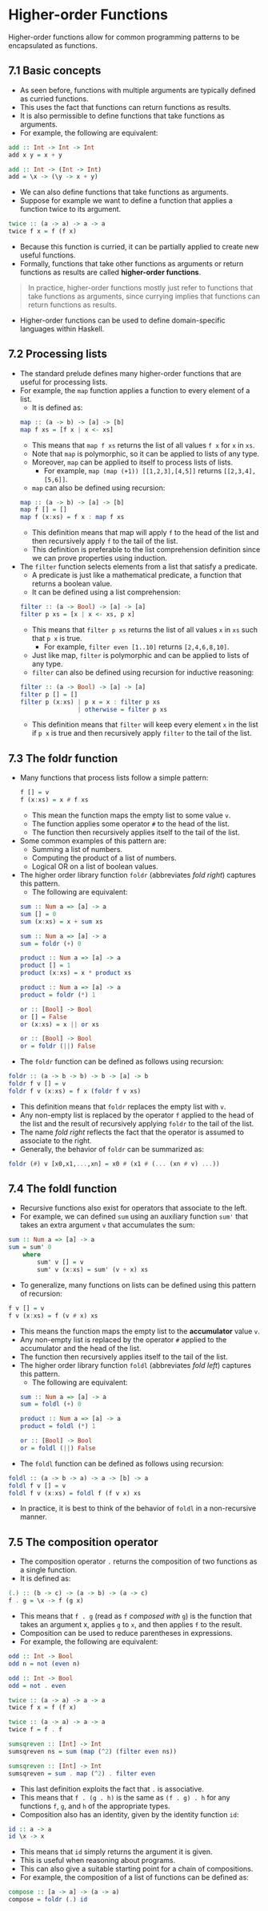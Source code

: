 # Higher-order Functions
Higher-order functions allow for common programming patterns to be encapsulated as functions.
## 7.1 Basic concepts
- As seen before, functions with multiple arguments are typically defined as curried functions.
- This uses the fact that functions can return functions as results.
- It is also permissible to define functions that take functions as arguments.
- For example, the following are equivalent:
```haskell
add :: Int -> Int -> Int
add x y = x + y

add :: Int -> (Int -> Int)
add = \x -> (\y -> x + y)
```
- We can also define functions that take functions as arguments.
- Suppose for example we want to define a function that applies a function twice to its argument.
```haskell
twice :: (a -> a) -> a -> a
twice f x = f (f x)
```
- Because this function is curried, it can be partially applied to create new useful functions.
- Formally, functions that take other functions as arguments or return functions as results are called **higher-order functions**.
> In practice, higher-order functions mostly just refer to functions that take functions as arguments, since currying implies that functions can return functions as results.
- Higher-order functions can be used to define domain-specific languages within Haskell.
## 7.2 Processing lists
- The standard prelude defines many higher-order functions that are useful for processing lists.
- For example, the `map` function applies a function to every element of a list. 
    - It is defined as:
    ```haskell
    map :: (a -> b) -> [a] -> [b]
    map f xs = [f x | x <- xs]
    ```
    - This means that `map f xs` returns the list of all values `f x` for `x` in `xs`.
    - Note that `map` is polymorphic, so it can be applied to lists of any type.
    - Moreover, `map` can be applied to itself to process lists of lists.
        - For example, `map (map (+1)) [[1,2,3],[4,5]]` returns `[[2,3,4],[5,6]]`.
    - `map` can also be defined using recursion:
    ```haskell
    map :: (a -> b) -> [a] -> [b]
    map f [] = []
    map f (x:xs) = f x : map f xs
    ```
    - This definition means that map will apply `f` to the head of the list and then recursively apply `f` to the tail of the list.
    - This definition is preferable to the list comprehension definition since we can prove properties using induction.
- The `filter` function selects elements from a list that satisfy a predicate.
    - A predicate is just like a mathematical predicate, a function that returns a boolean value.
    - It can be defined using a list comprehension:
    ```haskell
    filter :: (a -> Bool) -> [a] -> [a]
    filter p xs = [x | x <- xs, p x]
    ```
    - This means that `filter p xs` returns the list of all values `x` in `xs` such that `p x` is true.
        - For example, `filter even [1..10]` returns `[2,4,6,8,10]`.
    - Just like map, `filter` is polymorphic and can be applied to lists of any type.
    - `filter` can also be defined using recursion for inductive reasoning:
    ```haskell
    filter :: (a -> Bool) -> [a] -> [a]
    filter p [] = []
    filter p (x:xs) | p x = x : filter p xs
                    | otherwise = filter p xs
    ```
    - This definition means that `filter` will keep every element `x` in the list if `p x` is true and then recursively apply `filter` to the tail of the list.
## 7.3 The foldr function
- Many functions that process lists follow a simple pattern:
    ```haskell
    f [] = v
    f (x:xs) = x # f xs
    ```
    - This mean the function maps the empty list to some value `v`.
    - The function applies some operator `#` to the head of the list.
    - The function then recursively applies itself to the tail of the list.
- Some common examples of this pattern are:
    - Summing a list of numbers.
    - Computing the product of a list of numbers.
    - Logical OR on a list of boolean values.
- The higher order library function `foldr` (abbreviates *fold right*) captures this pattern.
    - The following are equivalent:
    ```haskell
    sum :: Num a => [a] -> a
    sum [] = 0
    sum (x:xs) = x + sum xs

    sum :: Num a => [a] -> a
    sum = foldr (+) 0
    ```
    ```haskell
    product :: Num a => [a] -> a
    product [] = 1
    product (x:xs) = x * product xs
    
    product :: Num a => [a] -> a
    product = foldr (*) 1
    ```
    ```haskell
    or :: [Bool] -> Bool
    or [] = False
    or (x:xs) = x || or xs

    or :: [Bool] -> Bool
    or = foldr (||) False
    ```
- The `foldr` function can be defined as follows using recursion:
```haskell
foldr :: (a -> b -> b) -> b -> [a] -> b
foldr f v [] = v
foldr f v (x:xs) = f x (foldr f v xs)
```
- This definition means that `foldr` replaces the empty list with `v`.
- Any non-empty list is replaced by the operator `f` applied to the head of the list and the result of recursively applying `foldr` to the tail of the list.
- The name *fold right* reflects the fact that the operator is assumed to associate to the right.
- Generally, the behavior of `foldr` can be summarized as:
```haskell
foldr (#) v [x0,x1,...,xn] = x0 # (x1 # (... (xn # v) ...))
```
## 7.4 The foldl function
- Recursive functions also exist for operators that associate to the left.
- For example, we can defined `sum` using an auxiliary function `sum'` that takes an extra argument `v` that accumulates the sum:
```haskell
sum :: Num a => [a] -> a
sum = sum' 0
    where
        sum' v [] = v
        sum' v (x:xs) = sum' (v + x) xs
```
- To generalize, many functions on lists can be defined using this pattern of recursion:
```haskell
f v [] = v
f v (x:xs) = f (v # x) xs
```
- This means the function maps the empty list to the **accumulator** value `v`.
- Any non-empty list is replaced by the operator `#` applied to the accumulator and the head of the list.
- The function then recursively applies itself to the tail of the list.
- The higher order library function `foldl` (abbreviates *fold left*) captures this pattern.
    - The following are equivalent:
    ```haskell
    sum :: Num a => [a] -> a
    sum = foldl (+) 0
    ```
    ```haskell
    product :: Num a => [a] -> a
    product = foldl (*) 1
    ```
    ```haskell
    or :: [Bool] -> Bool
    or = foldl (||) False
    ```
- The `foldl` function can be defined as follows using recursion:
```haskell
foldl :: (a -> b -> a) -> a -> [b] -> a
foldl f v [] = v
foldl f v (x:xs) = foldl f (f v x) xs
```
- In practice, it is best to think of the behavior of `foldl` in a non-recursive manner.
## 7.5 The composition operator
- The composition operator `.` returns the composition of two functions as a single function.
- It is defined as:
```haskell
(.) :: (b -> c) -> (a -> b) -> (a -> c)
f . g = \x -> f (g x)
```
- This means that `f . g` (read as `f` *composed with* `g`) is the function that takes an argument x, applies `g` to `x`, and then applies `f` to the result.
- Composition can be used to reduce parentheses in expressions.
- For example, the following are equivalent:
```haskell
odd :: Int -> Bool
odd n = not (even n)

odd :: Int -> Bool
odd = not . even
```
```haskell
twice :: (a -> a) -> a -> a
twice f x = f (f x)

twice :: (a -> a) -> a -> a
twice f = f . f
```
```haskell
sumsqreven :: [Int] -> Int
sumsqreven ns = sum (map (^2) (filter even ns))

sumsqreven :: [Int] -> Int
sumsqreven = sum . map (^2) . filter even
```
- This last definition exploits the fact that `.` is associative.
- This means that `f . (g . h)` is the same as `(f . g) . h` for any functions `f`, `g`, and `h` of the appropriate types.
- Composition also has an identity, given by the identity function `id`:
```haskell
id :: a -> a
id \x -> x
```
- This means that `id` simply returns the argument it is given.
- This is useful when reasoning about programs.
- This can also give a suitable starting point for a chain of compositions.
- For example, the composition of a list of functions can be defined as:
```haskell
compose :: [a -> a] -> (a -> a)
compose = foldr (.) id
```